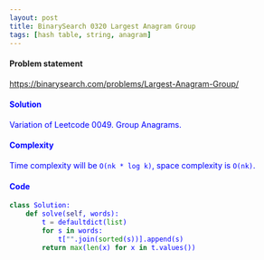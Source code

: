 ```yaml
---
layout: post
title: BinarySearch 0320 Largest Anagram Group
tags: [hash table, string, anagram]
---
```


#### Problem statement

<a href="https://binarysearch.com/problems/Largest-Anagram-Group/"> <font color = blue>https://binarysearch.com/problems/Largest-Anagram-Group/

#### Solution
Variation of Leetcode 0049. Group Anagrams.

#### Complexity
Time complexity will be `O(nk * log k)`, space complexity is `O(nk)`.

#### Code
```python
class Solution:
    def solve(self, words):
        t = defaultdict(list)
        for s in words:
            t["".join(sorted(s))].append(s)
        return max(len(x) for x in t.values())
```
